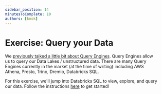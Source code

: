 ```yaml
---
sidebar_position: 14
minutesToComplete: 10
authors: [kmok]
---
```

# Exercise: Query your Data
We [previously talked a little bit about Query Engines](../data-engineering-the-good-parts/03-data-milky-way-brief-history-part-2-evolution.mdx#cloud-revolution). Query Engines  allow us to query our Data Lakes / unstructured data. There are many Query Engines currently in the market (at the time of writing) including AWS Athena, Presto, Trino, Dremio, Databricks SQL. 

For this exercise, we'll jump into Databricks SQL to view, explore, and query our data. Follow the instructions [here](https://github.com/data-derp/exercise-ev-databricks/tree/main/view-data-in-dbx-sql) to get started!